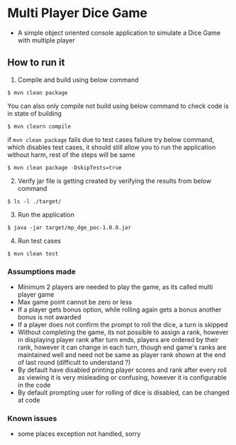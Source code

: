 # Multi Player Dice Game 
- A simple object oriented console application to simulate a Dice Game with multiple player

## How to run it

1. Compile and build using below command
```unix
$ mvn clean package
```

You can also only compile not build using below command to check code is in state of building
```unix
$ mvn clearn compile
```

if `mvn clean package` fails due to test cases failure try below command, which disables test cases, it should still allow you to run the application without harm, rest of the steps will be same

```unix
$ mvn clean package -DskipTests=true
```

2. Verify jar file is getting created by verifying the results from below command
```unix
$ ls -l ./target/
```

3. Run the application 
```unix
$ java -jar target/mp_dge_poc-1.0.0.jar
```

4. Run test cases
```unix
$ mvn clean test
```

### Assumptions made
- Minimum 2 players are needed to play the game, as its called multi player game
- Max game point cannot be zero or less
- If a player gets bonus option, while rolling again gets a bonus another bonus is not awarded
- If a player does not confirm the prompt to roll the dice, a turn is skipped 
- Without completing the game, its not possible to assign a rank, however in displaying player rank after turn ends, players are ordered by their rank, however it can change in each turn, though end game's ranks are maintained well and need not be same as player rank shown at the end of last round (difficult to understand ?)
- By default have disabled printing player scores and rank after every roll as viewing it is very misleading or confusing, however it is configurable in the code 
- By default prompting user for rolling of dice is disabled, can be changed at code

### Known issues
- some places exception not handled, sorry